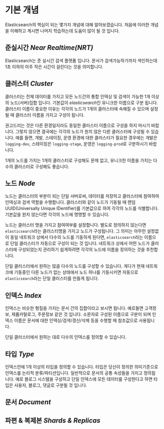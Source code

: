 # 기본 개념
Elasticsearch의 핵심이 되는 몇가지 개념에 대해 알아보겠습니다. 처음에 이러한 개념을 이해하고 계시면 나머지 학습하는데 도움이 많이 될 것 입니다.

## 준실시간 *Near Realtime(NRT)*
Elasticsearch는 준 실시간 검색 플랫폼 입니다. 문서가 검색가능하기까지 색인하는데 1초 이하의 아주 작은 시간이 걸린다는 것을 의미합니다.

## 클러스터 *Cluster*
클러스터는 전체 데이터를 가지고 모든 노드간의 통합 인덱싱 및 검색이 가능한 1개 이상의 노드(서버)집합 입니다. 기본값이 *elasticsearch*인 유니크한 이름으로 구분 됩니다. 클러스터 이름이 중요한 이유는 각각의 노드가 1개의 클러스터에 속해질 수 있으며 설정될 때 클러스터 이름을 가지고 구성이 됩니다.

권고드리는 것은 다른 환경일지라도 동일한 클러스터 이름으로 구성을 하지 마시기 바랍니다. 그렇지 않으면 결국에는 각각의 노드가 원치 않은 다른 클러스터에 구성될 수 있습니다. 예를 들면, 개발, 스테이징, 운영 환경에 대한 클러스터가 필요한 경우에는 개발은 ```logging-dev```, 스테이징은 ```logging-stage```, 운영은 ```logging-prod```로 구분하시기 바랍니다.

1개의 노드를 가지는 1개의 클러스터로 구성해도 문제 없고, 유니크한 이름을 가지는 다수의 클러스터로 구성해도 좋습니다.

## 노드 *Node*
노드는 클러스터의 부분이 되는 단일 서버로써, 데이터를 저장하고 클러스터에 참여하여 인덱싱과 검색 역할을 수행합니다. 클러스터와 같이 노드가 기동될 때 랜덤 UUID(Universally Unique IDentifier)를 기본값으로 하여 각각의 노드를 식별합니다. 기본값을 원치 않는다면 각각의 노드에 명명할 수 있습니다.

노드는 클러스터 명을 가지고 참여여부를 설정합니다. 별도로 정의하지 않는다면 ```elasticsearch```라는 클러스터명을 가지고 노드가 구성됩니다. 그 의미는 아무런 설정없이 동일 네트워크 상에서 다수의 노드를 기동하게 된다면, ```elasticsearch```라는 이름으로 단일 클러스터가 자동으로 구성이 되는 것 입니다. 네트워크 상에서 어떤 노드가 클러스터에 구성되었는지 관리하기 쉽게하려면 각각의 노드에 이름을 정의하는 것을 추천합니다.

단일 클러스터에서 원하는 많큼 다수의 노드를 구성할 수 있습니다. 게다가 현재 네트워크에 기동중인 다른 노드가 없는 상태에서 노드 하나를 기동시키면 자동으로 ```elasticsearch```라는 단일 클러스터를 만들게 됩니다.
## 인덱스 *Index*
인덱스는 비슷한 형질을 가지는 문서 간의 집합이라고 보시면 됩니다. 예로들면 고객정보, 제품카탈로그, 주문정보 같은 것 입니다. 소문자로 구성된 이름으로 구분이 되며 인덱스 이름은 문서에 대한 인덱싱/검색/갱신/삭제 등을 수행할 때 참조값으로 사용됩니다.

단일 클러스터에서 원하는 대로 다수의 인덱스를 정의할 수 있습니다.
## 타입 *Type*
인덱스안에 1개 이상의 타입을 정의할 수 있습니다. 타입은 당신이 정의한 의미기준으로 인덱스를 논리적 분류/파티션입니다. 일반적으로 문서의 공통 속성들을 가지고 정의됩니다. 예로 블로그 시스템을 구성하고 단일 인덱스에 모든 데이터를 구성한다고 하면 타입은 사용자, 블로그, 댓글로 구분될 것 입니다.
## 문서 *Document*

## 파편 & 복제본 *Shards & Replicas*
